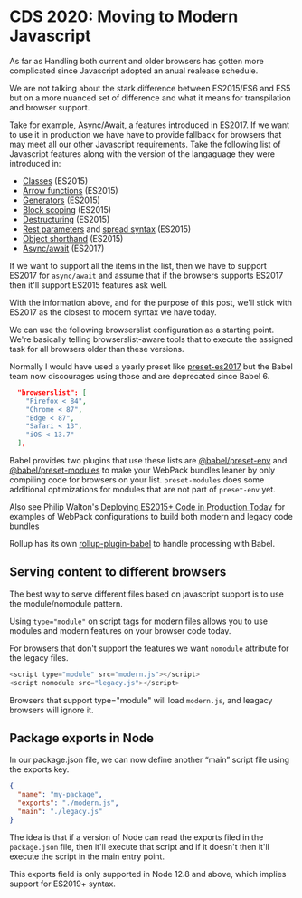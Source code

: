 # CDS 2020: Moving to Modern Javascript

As far as Handling both current and older browsers has gotten more complicated since Javascript adopted an anual realease schedule.

We are not talking about the stark difference between ES2015/ES6 and ES5 but on a more nuanced set of difference and what it means for transpilation and browser support.

Take for example, Async/Await, a features introduced in ES2017. If we want to use it in production we have have to provide fallback for browsers that may meet all our other Javascript requirements. Take the following list of Javascript features along with the version of the langaguage they were introduced in:

* [Classes](https://developer.mozilla.org/en-US/docs/Web/JavaScript/Reference/Classes) (ES2015)
* [Arrow functions](https://javascript.info/arrow-functions) (ES2015)
* [Generators](https://developer.mozilla.org/en-US/docs/Web/JavaScript/Reference/Global_Objects/Generator) (ES2015)
* [Block scoping](https://developer.mozilla.org/en-US/docs/Web/JavaScript/Reference/Statements/block) (ES2015)
* [Destructuring](https://developer.mozilla.org/en-US/docs/Web/JavaScript/Reference/Operators/Destructuring_assignment) (ES2015)
* [Rest parameters](https://developer.mozilla.org/en-US/docs/Web/JavaScript/Reference/Functions/rest_parameters) and [spread syntax](https://developer.mozilla.org/en-US/docs/Web/JavaScript/Reference/Operators/Spread_syntax) (ES2015)
* [Object shorthand](https://alligator.io/js/object-property-shorthand-es6/) (ES2015)
* [Async/await](https://developer.mozilla.org/en-US/docs/Learn/JavaScript/Asynchronous/Async_await) (ES2017)

If we want to support all the items in the list, then we have to support ES2017 for `async/await` and assume that if the browsers supports ES2017 then it'll support ES2015 features ask well.

With the information above, and for the purpose of this post, we'll stick with ES2017 as the closest to modern syntax we have today.

We can use the following browserslist configuration as a starting point. We're basically telling browserslist-aware tools that to execute the assigned task for all browsers older than these versions.

Normally I would have used a yearly preset like [preset-es2017](https://babeljs.io/docs/en/babel-preset-es2017/) but the Babel team now discourages using those and are deprecated since Babel 6.

```json
  "browserslist": [
    "Firefox < 84",
    "Chrome < 87",
    "Edge < 87",
    "Safari < 13",
    "iOS < 13.7"
  ],
```

Babel provides two plugins that use these lists are [@babel/preset-env](https://babeljs.io/docs/en/babel-preset-env) and [@babel/preset-modules](https://github.com/babel/preset-modules) to make your WebPack bundles leaner by only compiling code for browsers on your list. `preset-modules` does some additional optimizations for modules that are not part of `preset-env` yet.

Also see Philip Walton's [Deploying ES2015+ Code in Production Today](https://philipwalton.com/articles/deploying-es2015-code-in-production-today/) for examples of WebPack configurations to build both modern and legacy code bundles

Rollup has its own [rollup-plugin-babel](https://github.com/rollup/plugins/tree/master/packages/babel) to handle processing with Babel.

## Serving content to different browsers

The best way to serve different files based on javascript support is to use the module/nomodule pattern.

Using  `type="module"` on script tags for modern files allows you to use modules and modern features on your browser code today.

For browsers that don't support the features we want `nomodule` attribute for the legacy files.

```js
<script type="module" src="modern.js"></script>
<script nomodule src="legacy.js"></script>
```

Browsers that support type="module" will load `modern.js`, and leagacy browsers will ignore it.

## Package exports in Node

In our package.json file, we can now define another “main” script file using the exports key.

```json
{
  "name": "my-package",
  "exports": "./modern.js",
  "main": "./legacy.js"
}
```

The idea is that if a version of Node can read the exports filed in the `package.json` file, then it'll execute that script and if it doesn't then it'll execute the script in the main entry point.

This exports field is only supported in Node 12.8 and above, which implies support for ES2019+ syntax.
